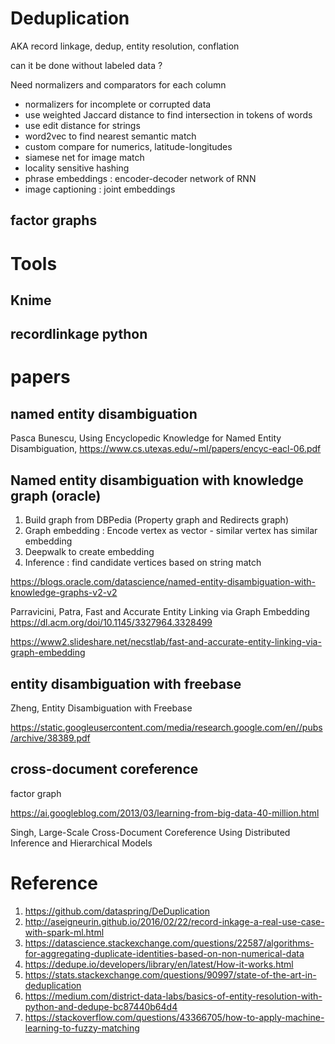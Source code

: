 
# Deduplication

AKA record linkage, dedup, entity resolution, conflation

can it be done without labeled data ?

Need normalizers and comparators for each column
* normalizers for incomplete or corrupted data
* use weighted Jaccard distance to find intersection in tokens of words 
* use edit distance for strings
* word2vec to find nearest semantic match
* custom compare for numerics, latitude-longitudes
* siamese net for image match
* locality sensitive hashing
* phrase embeddings : encoder-decoder network of RNN
* image captioning : joint embeddings


## factor graphs

# Tools

## Knime

## recordlinkage python


# papers

## named entity disambiguation 

Pasca Bunescu, Using Encyclopedic Knowledge for Named Entity Disambiguation, https://www.cs.utexas.edu/~ml/papers/encyc-eacl-06.pdf


## Named entity disambiguation with knowledge graph (oracle)

1. Build graph from DBPedia (Property graph and Redirects graph)
2. Graph embedding : Encode vertex as vector - similar vertex has similar embedding
3. Deepwalk to create embedding
4. Inference : find candidate vertices based on string match

https://blogs.oracle.com/datascience/named-entity-disambiguation-with-knowledge-graphs-v2-v2

Parravicini, Patra, Fast and Accurate Entity Linking via Graph Embedding
https://dl.acm.org/doi/10.1145/3327964.3328499

https://www2.slideshare.net/necstlab/fast-and-accurate-entity-linking-via-graph-embedding

## entity disambiguation with freebase

Zheng, Entity Disambiguation with Freebase

https://static.googleusercontent.com/media/research.google.com/en//pubs/archive/38389.pdf

## cross-document coreference

factor graph

https://ai.googleblog.com/2013/03/learning-from-big-data-40-million.html

Singh, Large-Scale Cross-Document Coreference Using Distributed Inference and Hierarchical Models

# Reference

1. https://github.com/dataspring/DeDuplication
2. http://aseigneurin.github.io/2016/02/22/record-inkage-a-real-use-case-with-spark-ml.html
3. https://datascience.stackexchange.com/questions/22587/algorithms-for-aggregating-duplicate-identities-based-on-non-numerical-data
4. https://dedupe.io/developers/library/en/latest/How-it-works.html
5. https://stats.stackexchange.com/questions/90997/state-of-the-art-in-deduplication
6. https://medium.com/district-data-labs/basics-of-entity-resolution-with-python-and-dedupe-bc87440b64d4
7. https://stackoverflow.com/questions/43366705/how-to-apply-machine-learning-to-fuzzy-matching

